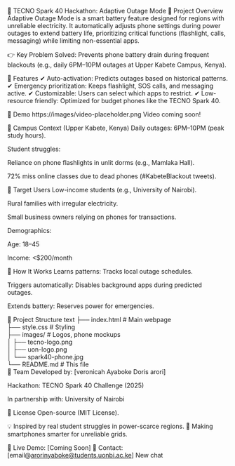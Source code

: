 📱 TECNO Spark 40 Hackathon: Adaptive Outage Mode
🌟 Project Overview
Adaptive Outage Mode is a smart battery feature designed for regions with unreliable electricity. It automatically adjusts phone settings during power outages to extend battery life, prioritizing critical functions (flashlight, calls, messaging) while limiting non-essential apps.

👉 Key Problem Solved:
Prevents phone battery drain during frequent blackouts (e.g., daily 6PM–10PM outages at Upper Kabete Campus, Kenya).

🚀 Features
✔ Auto-activation: Predicts outages based on historical patterns.
✔ Emergency prioritization: Keeps flashlight, SOS calls, and messaging active.
✔ Customizable: Users can select which apps to restrict.
✔ Low-resource friendly: Optimized for budget phones like the TECNO Spark 40.

🎥 Demo
https://images/video-placeholder.png
Video coming soon!

🏫 Campus Context (Upper Kabete, Kenya)
Daily outages: 6PM–10PM (peak study hours).

Student struggles:

Reliance on phone flashlights in unlit dorms (e.g., Mamlaka Hall).

72% miss online classes due to dead phones (#KabeteBlackout tweets).

👥 Target Users
Low-income students (e.g., University of Nairobi).

Rural families with irregular electricity.

Small business owners relying on phones for transactions.

Demographics:

Age: 18–45

Income: <$200/month

🔧 How It Works
Learns patterns: Tracks local outage schedules.

Triggers automatically: Disables background apps during predicted outages.

Extends battery: Reserves power for emergencies.

📂 Project Structure
text
├── index.html          # Main webpage  
├── style.css           # Styling  
├── images/             # Logos, phone mockups  
│   ├── tecno-logo.png  
│   ├── uon-logo.png  
│   └── spark40-phone.jpg  
└── README.md           # This file  
🙌 Team
Developed by: [veronicah Ayaboke Doris arori]

Hackathon: TECNO Spark 40 Challenge (2025)

In partnership with: University of Nairobi

📜 License
Open-source (MIT License).

💡 Inspired by real student struggles in power-scarce regions.
🔋 Making smartphones smarter for unreliable grids.

🔗 Live Demo: [Coming Soon]
📧 Contact: [email@arorinyaboke@tudents.uonbi.ac.ke]
New chat
